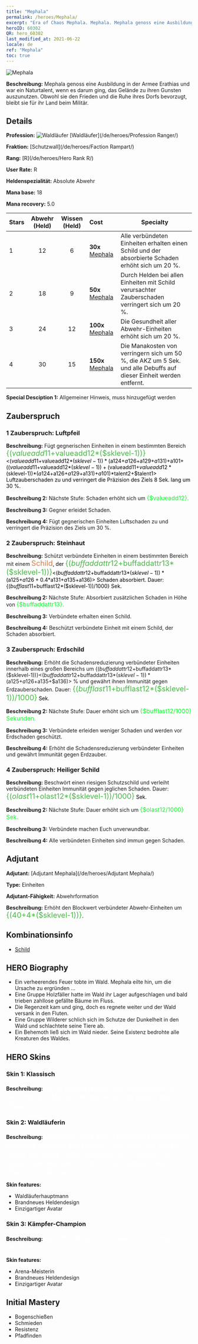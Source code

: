 ```yaml
---
title: "Mephala"
permalink: /heroes/Mephala/
excerpt: "Era of Chaos Mephala. Mephala. Mephala genoss eine Ausbildung in der Armee Erathias und war ein Naturtalent, wenn es darum ging, das Gelände zu ihren Gunsten auszunutzen. Obwohl sie den Frieden und die Ruhe ihres Dorfs bevorzugt, bleibt sie für ihr Land beim Militär."
heroID: 60302
QR: hero_60302
last_modified_at: 2021-06-22
locale: de
ref: "Mephala"
toc: true
---
```

  ![Mephala](/images/h/h_Mephala.jpg)

 **Beschreibung:** Mephala genoss eine Ausbildung in der Armee Erathias und war ein Naturtalent, wenn es darum ging, das Gelände zu ihren Gunsten auszunutzen. Obwohl sie den Frieden und die Ruhe ihres Dorfs bevorzugt, bleibt sie für ihr Land beim Militär.
## Details
 **Profession:** ![Waldläufer](/images/h/h_prof_3.png)  [Waldläufer](/de/heroes/Profession Ranger/)

 **Fraktion:** [Schutzwall](/de/heroes/Faction Rampart/)

 **Rang:** [R](/de/heroes/Hero Rank R/)

 **User Rate:** R

 **Heldenspezialität:** Absolute Abwehr

 **Mana base:** 18

 **Mana recovery:** 5.0


  | Stars | Abwehr (Held) | Wissen (Held) | Cost |     Specialty     |
  |---------|:---------------:|:---------------:|:--|--------------------|
  |    1    | 12 | 6 | **30x** [Mephala](/ItemsDE/her_367/) | Alle verbündeten Einheiten erhalten einen Schild und der absorbierte Schaden erhöht sich um 20 %. |
  |    2    | 18 | 9 | **50x** [Mephala](/ItemsDE/her_367/) | Durch Helden bei allen Einheiten mit Schild verursachter Zauberschaden verringert sich um 20 %. |
  |    3    | 24 | 12 | **100x** [Mephala](/ItemsDE/her_367/) | Die Gesundheit aller Abwehr-Einheiten erhöht sich um 20 %. |
  |    4    | 30 | 15 | **150x** [Mephala](/ItemsDE/her_367/) | Die Manakosten von <Steinhaut> verringern sich um 50 %, die AKZ um 5 Sek. und alle Debuffs auf dieser Einheit werden entfernt. |

 **Special Desciption 1:** Allgemeiner Hinweis, muss hinzugefügt werden

## Zauberspruch
### 1 Zauberspruch: Luftpfeil
 **Beschreibung:** Fügt gegnerischen Einheiten in einem bestimmten Bereich <span style="color: #48b946;font-size:20px">{($valueadd11+$valueadd12*($sklevel-1))}</span><span style="color: black"><($valueadd11+$valueadd12*($sklevel-1))*($a124+$a126+$a129+$a131)+$a101+(($valueadd11+$valueadd12*($sklevel-1))+($valueadd11+$valueadd12*($sklevel-1))*($a124+$a126+$a129+$a131)+$a101)*$talent2+$talent1> Luftzauberschaden zu und verringert die Präzision des Ziels 8 Sek. lang um 30 %.

 **Beschreibung 2:** Nächste Stufe: Schaden erhöht sich um <span style="color: #00ff22;font-size:16px">{$valueadd12}.</span><span style="color: black">

 **Beschreibung 3:** Gegner erleidet Schaden.

 **Beschreibung 4:** Fügt gegnerischen Einheiten Luftschaden zu und verringert die Präzision des Ziels um 30 %.

### 2 Zauberspruch: Steinhaut
 **Beschreibung:** Schützt verbündete Einheiten in einem bestimmten Bereich mit einem <span style="color: #e07c44;font-size:20px">Schild</span><span style="color: black">, der <span style="color: #48b946;font-size:20px">{($buffaddattr12+$buffaddattr13*($sklevel-1))}</span><span style="color: black"><($buffaddattr12+$buffaddattr13*($sklevel-1))*($a125+$a126+0.4*$a131+$a135+$a136)> Schaden absorbiert. Dauer: {($bufflast11+$bufflast12*($sklevel-1))/1000} Sek.

 **Beschreibung 2:** Nächste Stufe: Absorbiert zusätzlichen Schaden in Höhe von <span style="color: #00ff22;font-size:16px">{$buffaddattr13}.</span><span style="color: black">

 **Beschreibung 3:** Verbündete erhalten einen Schild.

 **Beschreibung 4:** Beschützt verbündete Einheit mit einem Schild, der Schaden absorbiert.

### 3 Zauberspruch: Erdschild
 **Beschreibung:** Erhöht die Schadensreduzierung verbündeter Einheiten innerhalb eines großen Bereichs um {($buffaddattr12+$buffaddattr13*($sklevel-1))}<($buffaddattr12+$buffaddattr13*($sklevel-1))*($a125+$a126+$a135+$a136)> % und gewährt ihnen Immunität gegen Erdzauberschaden. Dauer: <span style="color: #48b946;font-size:20px">{($bufflast11+$bufflast12*($sklevel-1))/1000}</span><span style="color: black"> Sek.

 **Beschreibung 2:** Nächste Stufe: Dauer erhöht sich um <span style="color: #00ff22;font-size:16px">{$bufflast12/1000} Sekunden.</span><span style="color: black">

 **Beschreibung 3:** Verbündete erleiden weniger Schaden und werden vor Erdschaden geschützt.

 **Beschreibung 4:** Erhöht die Schadensreduzierung verbündeter Einheiten und gewährt Immunität gegen Erdzauber.

### 4 Zauberspruch: Heiliger Schild
 **Beschreibung:** Beschwört einen riesigen Schutzschild und verleiht verbündeten Einheiten Immunität gegen jeglichen Schaden. Dauer: <span style="color: #48b946;font-size:20px">{($olast11+$olast12*($sklevel-1))/1000}</span><span style="color: black"> Sek.

 **Beschreibung 2:** Nächste Stufe: Dauer erhöht sich um <span style="color: #00ff22;font-size:16px">{$olast12/1000} Sek.</span><span style="color: black">

 **Beschreibung 3:** Verbündete machen Euch unverwundbar.

 **Beschreibung 4:** Alle verbündeten Einheiten sind immun gegen Schaden.


## Adjutant

 **Adjutant:**  [Adjutant Mephala](/de/heroes/Adjutant Mephala/) 

 **Type:**  Einheiten 

 **Adjutant-Fähigkeit:**  Abwehrformation 

 **Beschreibung:** Erhöht den Blockwert verbündeter Abwehr-Einheiten um <span style="color: #48b946;font-size:20px">{(40+4*($sklevel-1))}</span><span style="color: black">.

## Kombinationsinfo

* [Schild](/de/combination/Schild/) 

## HERO Biography
   - Ein verheerendes Feuer tobte im Wald. Mephala eilte hin, um die Ursache zu ergründen ...
   - Eine Gruppe Holzfäller hatte im Wald ihr Lager aufgeschlagen und bald trieben zahllose gefällte Bäume im Fluss.
   - Die Regenzeit kam und ging, doch es regnete weiter und der Wald versank in den Fluten.
   - Eine Gruppe Wilderer schlich sich im Schutze der Dunkelheit in den Wald und schlachtete seine Tiere ab.
   - Ein Behemoth ließ sich im Wald nieder. Seine Existenz bedrohte alle Kreaturen des Waldes.

## HERO Skins
### Skin 1: **Klassisch**

 **Beschreibung:** <span style="color: #ffffff;font-size:20px">Es ist meine Natur, die Schwachen zu beschützen. Mut ist der beste Schild gegen das Böse!</span>


### Skin 2: **Waldläuferin**

 **Beschreibung:** <span style="color: #ffffff;font-size:20px">Erschöpft und dem Hungertod nahe brach Mephala im Wald zusammen. Die Tiere, die sie so mutig verteidigt hatte, brachten ihr Früchte und süßes Quellwasser, um ihr für den Schutz des Waldes zu danken.</span>

 **Skin features:** 

   - Waldläuferhauptmann
   - Brandneues Heldendesign
   - Einzigartiger Avatar

### Skin 3: **Kämpfer-Champion**

 **Beschreibung:** <span style="color: #ffffff;font-size:20px">Eine Heldin unter Helden und Champion der Arena! </span>

 **Skin features:** 

   - Arena-Meisterin
   - Brandneues Heldendesign
   - Einzigartiger Avatar


## Initial Mastery
   - Bogenschießen
   - Schmieden
   - Resistenz
   - Pfadfinden
